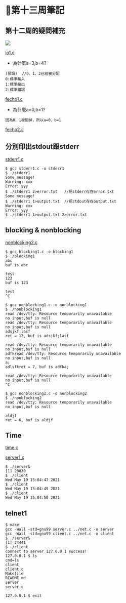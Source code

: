 # 📖第十三周筆記

## 第十二周的疑問補充

![](https://nohano1l.github.io/sp109b/note/week13/picture/1.png)

[io1.c](https://github.com/nohano1l/sp109b/blob/main/note/week13/io1.c)

* 為什麼a=3,b=4?
```
(預設)  //0、1、2已經被分配
0:標準輸入
1:標準輸出
2:標準錯誤
```

[fecho1.c](https://github.com/nohano1l/sp109b/blob/main/note/week13/fecho1.c)

* 為什麼a=0,b=1?
```
因為0、1被關掉，所以a=0、b=1
```

[fecho2.c](https://github.com/nohano1l/sp109b/blob/main/note/week13/fecho2.c)

## 分別印出stdout跟stderr

[stderr1.c](https://github.com/nohano1l/sp109b/blob/main/note/week13/stderr1.c)

```
$ gcc stderr1.c -o stderr1
$ ./stderr1
Some message!
Warning: xxx
Error: yyy
$ ./stderr1 2>error.txt   //把stderr存在error.txt
Some message!
$ ./stderr1 1>output.txt  //把stdout存在output.txt
Warning: xxx
Error: yyy
$ ./stderr1 1>output.txt 2>error.txt
```

## blocking & nonblocking

[nonblocking2.c](https://github.com/nohano1l/sp109b/blob/main/note/week13/nonblocking2.c)

```
$ gcc blocking1.c -o blocking1
$ ./blocking1
abc
buf is abc

test
123
buf is 123

test
^C

$ gcc nonblocking1.c -o nonblocking1
$ ./nonblocking1
read /dev/tty: Resource temporarily unavailable
no input,buf is null
read /dev/tty: Resource temporarily unavailable
no input,buf is null
adsjkf;lasf
ret = 12, buf is adsjkf;lasf

read /dev/tty: Resource temporarily unavailable
no input,buf is null
adfkread /dev/tty: Resource temporarily unavailable
no input,buf is null
a;
adlsfkret = 7, buf is adfka;

read /dev/tty: Resource temporarily unavailable
no input,buf is null
^C

$ gcc nonblocking2.c -o nonblocking2
$ ./nonblocking2
read /dev/tty: Resource temporarily unavailable
no input,buf is null

aldjf
ret = 6, buf is aldjf

```

## Time

[time.c](https://github.com/nohano1l/sp109b/blob/main/note/week13/time.c)

[server1.c](https://github.com/nohano1l/sp109b/blob/main/note/week13/server1.c)

```
$ ./server&
[1] 20830
$ ./client
Wed May 19 15:04:47 2021
$ ./client
Wed May 19 15:04:49 2021
$ ./client
Wed May 19 15:04:50 2021
```

## telnet1

```
$ make
gcc -Wall -std=gnu99 server.c ../net.c -o server
gcc -Wall -std=gnu99 client.c ../net.c -o client
$ ./server&
[1] 24441
$ ./client
connect to server 127.0.0.1 success!
127.0.0.1 $ ls
cmd=ls
client
client.c
Makefile
README.md
server
server.c

127.0.0.1 $ exit
```